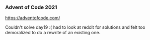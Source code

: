 ### Advent of Code 2021 

https://adventofcode.com/

Couldn't solve day19 :( had to look at reddit for solutions and felt too demoralized to do a rewrite of an existing one.